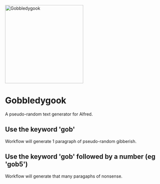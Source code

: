 <img width="256" alt="Gobbledygook" src="https://github.com/user-attachments/assets/13e88db5-ae29-4e66-904c-97181367f43b">

# Gobbledygook
A pseudo-random text generator for Alfred.

## Use the keyword 'gob'
Workflow will generate 1 paragraph of pseudo-random gibberish.

## Use the keyword 'gob' followed by a number (eg 'gob5')
Workflow will generate that many paragaphs of nonsense.

